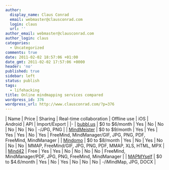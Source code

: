 ```yaml
---
author:
  display_name: Claus Conrad
  email: webmaster@clausconrad.com
  login: claus
  url: ''
author_email: webmaster@clausconrad.com
author_login: claus
categories:
  - Uncategorized
comments: true
date: 2011-02-02 18:57:06 +01:00
date_gmt: 2011-02-02 17:57:06 +0000
header: 'no'
published: true
sidebar: left
status: publish
tags:
  - lifehacking
title: Online mindmapping services compared
wordpress_id: 376
wordpress_url: http://www.clausconrad.com/?p=376
---
```

| Name | Price | Sharing | Real-time collaboration | Offline use | iOS | Android | API | Import/Export |
|-
| [bubbl.us](https://bubbl.us/) | $0 to $6/month | Yes | No | No | No | No | No | -/JPG, PNG |
| [MindMeister](https://www.mindmeister.com/) | $0 to $9/month | Yes | Yes | Yes | Yes | No | Yes | FreeMind, MindManager/GIF, JPG, PNG, PDF, FreeMind, MindManager |
| [Mindomo](https://www.mindomo.com/) | $0 to $8/month | Yes | No | Yes | No | No | No | MMAP, FreeMind/GIF, JPG, PNG, PDF, MMAP, XLS, HTML, MPX |
| [Mind42](https://mind42.com/) | Free | Yes | Yes | No | No | No | No | FreeMind, MindManager/PDF, JPG, PNG, FreeMind, MindManager |
| [MAPMYself](https://www.mapul.com/) | $0 to $4.6/month | Yes | No | Yes | No | No | No | -/iMindMap, JPG, DOCX |
